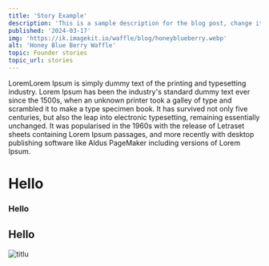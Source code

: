 ```yaml
---
title: 'Story Example'
description: 'This is a sample description for the blog post, change it accordingly'
published: '2024-03-17'
img: 'https://ik.imagekit.io/waffle/blog/honeyblueberry.webp'
alt: 'Honey Blue Berry Waffle'
topic: Founder stories
topic_url: stories
---
```


LoremLorem Ipsum is simply dummy text of the printing and typesetting industry. Lorem Ipsum has been the industry's standard dummy text ever since the 1500s, when an unknown printer took a galley of type and scrambled it to make a type specimen book. It has survived not only five centuries, but also the leap into electronic typesetting, remaining essentially unchanged. It was popularised in the 1960s with the release of Letraset sheets containing Lorem Ipsum passages, and more recently with desktop publishing software like Aldus PageMaker including versions of Lorem Ipsum.

# Hello
### Hello
## Hello

![titlu](link)